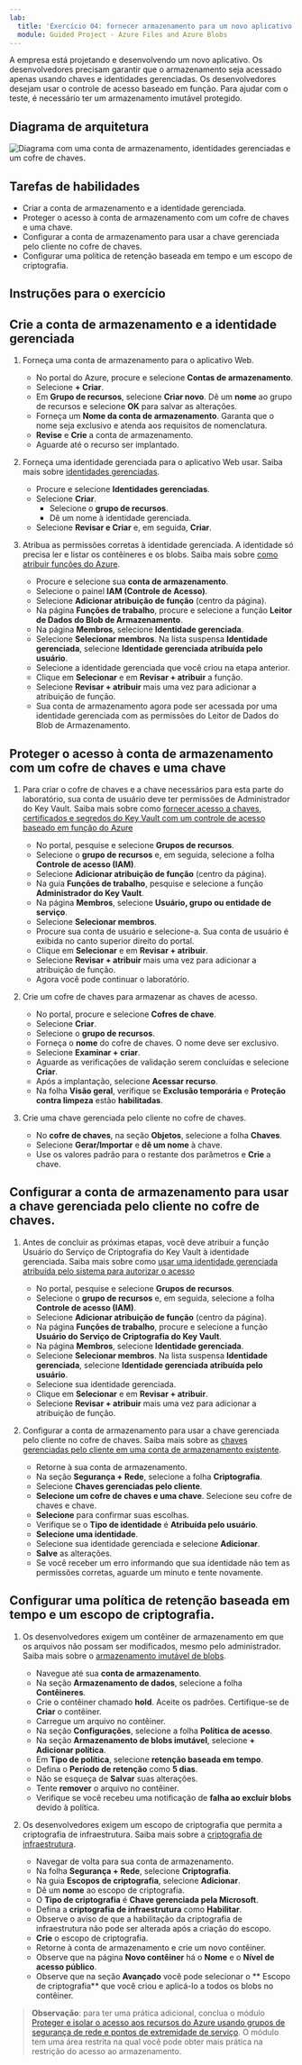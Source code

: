 ```yaml
---
lab:
  title: 'Exercício 04: fornecer armazenamento para um novo aplicativo da empresa'
  module: Guided Project - Azure Files and Azure Blobs
---
```

A empresa está projetando e desenvolvendo um novo aplicativo. Os desenvolvedores precisam garantir que o armazenamento seja acessado apenas usando chaves e identidades gerenciadas. Os desenvolvedores desejam usar o controle de acesso baseado em função. Para ajudar com o teste, é necessário ter um armazenamento imutável protegido. 

## Diagrama de arquitetura

![Diagrama com uma conta de armazenamento, identidades gerenciadas e um cofre de chaves.](../Media/task-5.png)

## Tarefas de habilidades

- Criar a conta de armazenamento e a identidade gerenciada.
- Proteger o acesso à conta de armazenamento com um cofre de chaves e uma chave.
- Configurar a conta de armazenamento para usar a chave gerenciada pelo cliente no cofre de chaves.
- Configurar uma política de retenção baseada em tempo e um escopo de criptografia.

## Instruções para o exercício

## Crie a conta de armazenamento e a identidade gerenciada

1. Forneça uma conta de armazenamento para o aplicativo Web. 
    - No portal do Azure, procure e selecione **Contas de armazenamento**. 
    - Selecione **+ Criar**.
    - Em **Grupo de recursos**, selecione **Criar novo**. Dê um **nome** ao grupo de recursos e selecione **OK** para salvar as alterações.
    - Forneça um **Nome da conta de armazenamento**. Garanta que o nome seja exclusivo e atenda aos requisitos de nomenclatura. 
    - **Revise** e **Crie** a conta de armazenamento.
    - Aguarde até o recurso ser implantado.

1. Forneça uma identidade gerenciada para o aplicativo Web usar.  Saiba mais sobre [identidades gerenciadas](https://learn.microsoft.com/azure/active-directory/managed-identities-azure-resources/overview).

    - Procure e selecione **Identidades gerenciadas**.
    - Selecione **Criar**.
        - Selecione o **grupo de recursos**. 
        - Dê um nome à identidade gerenciada.
    - Selecione **Revisar e Criar** e, em seguida, **Criar**. 

1. Atribua as permissões corretas à identidade gerenciada. A identidade só precisa ler e listar os contêineres e os blobs. Saiba mais sobre [como atribuir funções do Azure](https://learn.microsoft.com/azure/role-based-access-control/role-assignments-portal).
    
    - Procure e selecione sua **conta de armazenamento**.
    - Selecione o painel **IAM (Controle de Acesso)**.
    - Selecione **Adicionar atribuição de função** (centro da página).
    - Na página **Funções de trabalho**, procure e selecione a função **Leitor de Dados do Blob de Armazenamento**. 
    - Na página **Membros**, selecione **Identidade gerenciada**.
    - Selecione **Selecionar membros**. Na lista suspensa **Identidade gerenciada**, selecione **Identidade gerenciada atribuída pelo usuário**.
    - Selecione a identidade gerenciada que você criou na etapa anterior. 
    - Clique em **Selecionar** e em **Revisar + atribuir** a função. 
    - Selecione **Revisar + atribuir** mais uma vez para adicionar a atribuição de função.
    - Sua conta de armazenamento agora pode ser acessada por uma identidade gerenciada com as permissões do Leitor de Dados do Blob de Armazenamento. 

## Proteger o acesso à conta de armazenamento com um cofre de chaves e uma chave

1. Para criar o cofre de chaves e a chave necessários para esta parte do laboratório, sua conta de usuário deve ter permissões de Administrador do Key Vault. Saiba mais sobre como [fornecer acesso a chaves, certificados e segredos do Key Vault com um controle de acesso baseado em função do Azure](https://learn.microsoft.com/azure/key-vault/general/rbac-guide?tabs=azure-cli)
    - No portal, pesquise e selecione **Grupos de recursos**. 
    - Selecione o **grupo de recursos** e, em seguida, selecione a folha **Controle de acesso (IAM)**.
    - Selecione **Adicionar atribuição de função** (centro da página).
    - Na guia **Funções de trabalho**, pesquise e selecione a função **Administrador do Key Vault**.
    - Na página **Membros**, selecione **Usuário, grupo ou entidade de serviço**.
    - Selecione **Selecionar membros**.
    - Procure sua conta de usuário e selecione-a. Sua conta de usuário é exibida no canto superior direito do portal.
    - Clique em **Selecionar** e em **Revisar + atribuir**.
    - Selecione **Revisar + atribuir** mais uma vez para adicionar a atribuição de função.
    - Agora você pode continuar o laboratório.

1. Crie um cofre de chaves para armazenar as chaves de acesso. 

    - No portal, procure e selecione **Cofres de chave**.
    - Selecione **Criar**.
    - Selecione o **grupo de recursos**.
    - Forneça o **nome** do cofre de chaves. O nome deve ser exclusivo. 
    - Selecione **Examinar + criar**.
    - Aguarde as verificações de validação serem concluídas e selecione **Criar**.
    - Após a implantação, selecione **Acessar recurso**.
    - Na folha **Visão geral**, verifique se **Exclusão temporária** e **Proteção contra limpeza** estão **habilitadas**. 

1. Crie uma chave gerenciada pelo cliente no cofre de chaves. 

    - No **cofre de chaves**, na seção **Objetos**, selecione a folha **Chaves**.
    - Selecione **Gerar/Importar** e **dê um nome** à chave.
    - Use os valores padrão para o restante dos parâmetros e **Crie** a chave.

## Configurar a conta de armazenamento para usar a chave gerenciada pelo cliente no cofre de chaves.

1. Antes de concluir as próximas etapas, você deve atribuir a função Usuário do Serviço de Criptografia do Key Vault à identidade gerenciada. Saiba mais sobre como [usar uma identidade gerenciada atribuída pelo sistema para autorizar o acesso](https://learn.microsoft.com/azure/storage/common/customer-managed-keys-configure-existing-account?tabs=azure-portal#use-a-system-assigned-managed-identity-to-authorize-access)
    - No portal, pesquise e selecione **Grupos de recursos**. 
    - Selecione o **grupo de recursos** e, em seguida, selecione a folha **Controle de acesso (IAM)**.
    - Selecione **Adicionar atribuição de função** (centro da página).
    - Na página **Funções de trabalho**, procure e selecione a função **Usuário do Serviço de Criptografia do Key Vault**.
    - Na página **Membros**, selecione **Identidade gerenciada**.
    - Selecione **Selecionar membros**. Na lista suspensa **Identidade gerenciada**, selecione **Identidade gerenciada atribuída pelo usuário**.
    - Selecione sua identidade gerenciada.  
    - Clique em **Selecionar** e em **Revisar + atribuir**.
    - Selecione **Revisar + atribuir** mais uma vez para adicionar a atribuição de função.
    
1. Configurar a conta de armazenamento para usar a chave gerenciada pelo cliente no cofre de chaves. Saiba mais sobre as [chaves gerenciadas pelo cliente em uma conta de armazenamento existente](https://learn.microsoft.com/azure/storage/common/customer-managed-keys-configure-existing-account?WT.mc_id=Portal-Microsoft_Azure_Storage&tabs=azure-portal).
    - Retorne à sua conta de armazenamento.
    - Na seção **Segurança + Rede**, selecione a folha **Criptografia**.
    - Selecione **Chaves gerenciadas pelo cliente**.
    - **Selecione um cofre de chaves e uma chave**. Selecione seu cofre de chaves e chave.
    - **Selecione** para confirmar suas escolhas. 
    - Verifique se o **Tipo de identidade** é **Atribuída pelo usuário**.
    - **Selecione uma identidade**.
    - Selecione sua identidade gerenciada e selecione **Adicionar**. 
    - **Salve** as alterações.
    - Se você receber um erro informando que sua identidade não tem as permissões corretas, aguarde um minuto e tente novamente. 

## Configurar uma política de retenção baseada em tempo e um escopo de criptografia.

1. Os desenvolvedores exigem um contêiner de armazenamento em que os arquivos não possam ser modificados, mesmo pelo administrador. Saiba mais sobre o [armazenamento imutável de blobs](https://learn.microsoft.com/azure/storage/blobs/immutable-storage-overview).

    - Navegue até sua **conta de armazenamento**.
    - Na seção **Armazenamento de dados**, selecione a folha **Contêineres**. 
    - Crie o contêiner chamado **hold**. Aceite os padrões. Certifique-se de **Criar** o contêiner. 
    - Carregue um arquivo no contêiner. 
    - Na seção **Configurações**, selecione a folha **Política de acesso**. 
    - Na seção **Armazenamento de blobs imutável**, selecione **+ Adicionar política**. 
    - Em **Tipo de política**, selecione **retenção baseada em tempo**. 
    - Defina o **Período de retenção** como **5 dias**. 
    - Não se esqueça de **Salvar** suas alterações. 
    - Tente **remover** o arquivo no contêiner. 
    - Verifique se você recebeu uma notificação de **falha ao excluir blobs** devido à política.  

1. Os desenvolvedores exigem um escopo de criptografia que permita a criptografia de infraestrutura. Saiba mais sobre a [criptografia de infraestrutura](https://learn.microsoft.com/azure/storage/common/infrastructure-encryption-enable?tabs=portal).

    - Navegar de volta para sua conta de armazenamento. 
    - Na folha **Segurança + Rede**, selecione **Criptografia**.
    - Na guia **Escopos de criptografia**, selecione **Adicionar**.
    - Dê um **nome** ao escopo de criptografia. 
    - O **Tipo de criptografia** é **Chave gerenciada pela Microsoft**.
    - Defina a **criptografia de infraestrutura** como **Habilitar**.
    - Observe o aviso de que a habilitação da criptografia de infraestrutura não pode ser alterada após a criação do escopo.
    - **Crie** o escopo de criptografia.
    - Retorne à conta de armazenamento e crie um novo contêiner.
    - Observe que na página **Novo contêiner** há o **Nome** e o **Nível de acesso público**.
    - Observe que na seção **Avançado** você pode selecionar o ** Escopo de criptografia** que você criou e aplicá-lo a todos os blobs no contêiner. 


>**Observação**: para ter uma prática adicional, conclua o módulo [Proteger e isolar o acesso aos recursos do Azure usando grupos de segurança de rede e pontos de extremidade de serviço](https://learn.microsoft.com/training/modules/secure-and-isolate-with-nsg-and-service-endpoints/). O módulo tem uma área restrita na qual você pode obter mais prática na restrição do acesso ao armazenamento.
